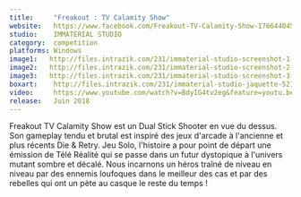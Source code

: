 ```yaml
---
title:     "Freakout : TV Calamity Show"
website:   https://www.facebook.com/Freakout-TV-Calamity-Show-1766440456745319/
studio:    IMMATERIAL STUDIO
category:  competition
platforms: Windows
image1:   http://files.intrazik.com/231/immaterial-studio-screenshot-1-52123-5019-20180413-130619.jpg
image2:   http://files.intrazik.com/231/immaterial-studio-screenshot-2-52125-5019-20180413-130620.jpg
image3:   http://files.intrazik.com/231/immaterial-studio-screenshot-3-52127-5019-20180413-130620.jpg
boxart:    http://files.intrazik.com/231/immaterial-studio-jaquette-52129-5019-20180413-130621.png
video:     https://www.youtube.com/watch?v=BdyIG4tv2eg&feature=youtu.be
release:   Juin 2018
---
```


Freakout TV Calamity Show est un Dual Stick Shooter en vue du dessus. Son gameplay tendu et brutal est inspiré des jeux d'arcade à l'ancienne et plus récents Die & Retry. Jeu Solo, l'histoire a pour point de départ une émission de Télé Réalité qui se passe dans un futur dystopique à l'univers mutant sombre et décalé. Nous incarnons un héros traîné de niveau en niveau par des ennemis loufoques dans le meilleur des cas et par des rebelles qui ont un pète au casque le reste du temps !
